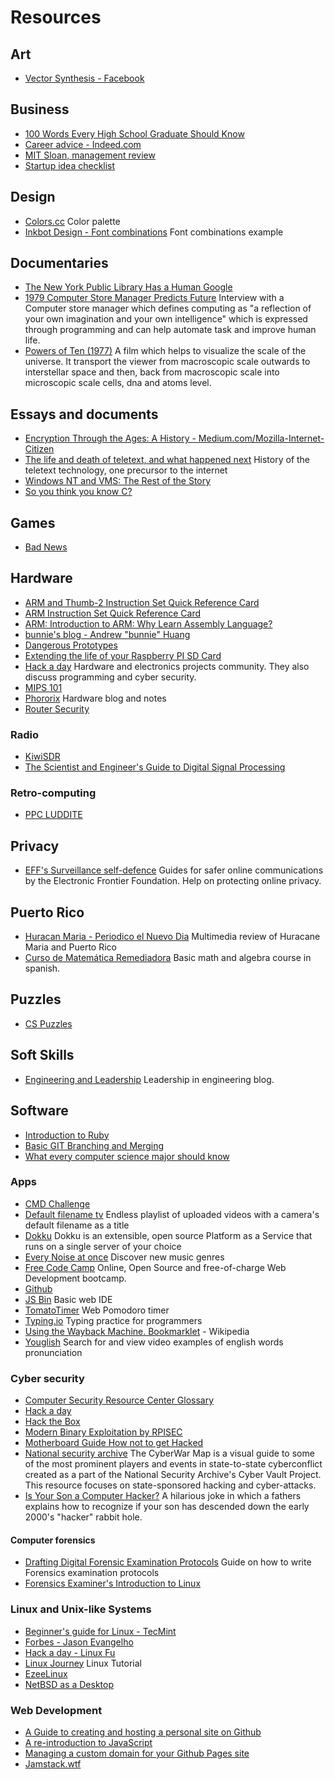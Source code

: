 # Resources
## Art
- [Vector Synthesis - Facebook](https://www.facebook.com/groups/vectorsynthesis/)

## Business
- [100 Words Every High School Graduate Should Know](https://www.vocabulary.com/lists/137567)
- [Career advice - Indeed.com](https://www.indeed.com/career-advice/)
- [MIT Sloan, management review](https://sloanreview.mit.edu/)
- [Startup idea checklist](https://www.defmacro.org/2019/03/26/startup-checklist.html)

## Design
- [Colors.cc](http://clrs.cc/) Color palette
- [Inkbot Design - Font combinations](https://inkbotdesign.com/font-combinations) Font combinations example

## Documentaries
- [The New York Public Library Has a Human Google](https://www.youtube.com/watch?v=PfqgDG1qrKg)
- [1979 Computer Store Manager Predicts Future](https://www.youtube.com/watch?v=eNT1L3jGjbA) Interview with a Computer store manager which defines computing as "a reflection of your own imagination and your own intelligence" which is expressed through programming and can help automate task and improve human life.
- [Powers of Ten (1977)](https://www.youtube.com/watch?v=0fKBhvDjuy0) A film which helps to visualize the scale of the universe. It transport the viewer from macroscopic scale outwards to interstellar space and then, back from macroscopic scale into microscopic scale cells, dna and atoms level.

## Essays and documents
- [Encryption Through the Ages: A History - Medium.com/Mozilla-Internet-Citizen](https://medium.com/mozilla-internet-citizen/encryption-through-the-ages-a-history-c9bea239247a)
- [The life and death of teletext, and what happened next](http://www.denofgeek.com/uk/tv/teletext/58735/the-life-and-death-of-teletext-and-what-happened-next) History of the teletext technology, one precursor to the internet
- [Windows NT and VMS: The Rest of the Story](http://www.itprotoday.com/management-mobility/windows-nt-and-vms-rest-story)
- [So you think you know C?](https://hackernoon.com/so-you-think-you-know-c-8d4e2cd6f6a6)

## Games
- [Bad News](https://getbadnews.com/)

## Hardware
- [ARM and Thumb-2 Instruction Set Quick Reference Card](http://infocenter.arm.com/help/topic/com.arm.doc.qrc0001l/QRC0001_UAL.pdf)
- [ARM Instruction Set Quick Reference Card](https://www.simplemachines.it/doc/QRC0001H_rvct_v2.1_arm.pdf)
- [ARM: Introduction to ARM: Why Learn Assembly Language?](http://www.davespace.co.uk/arm/introduction-to-arm/why-learn.html)
- [bunnie's blog - Andrew "bunnie" Huang](https://www.bunniestudios.com/blog/)
- [Dangerous Prototypes](http://dangerousprototypes.com/blog/)
- [Extending the life of your Raspberry PI SD Card](https://domoticproject.com/extending-life-raspberry-pi-sd-card/)
- [Hack a day](https://hackaday.com) Hardware and electronics projects community. They also discuss programming and cyber security.
- [MIPS 101](https://www.ntu.edu.sg/home/smitha/FYP_Gerald/index.html)
- [Phororix](https://www.phoronix.com) Hardware blog and notes
- [Router Security](https://www.routersecurity.org/index.php)

### Radio
- [KiwiSDR](http://kiwisdr.com/)
- [The Scientist and Engineer's Guide to Digital Signal Processing](http://www.dspguide.com/)

### Retro-computing
- [PPC LUDDITE](https://ppcluddite.blogspot.com/)

## Privacy
- [EFF's Surveillance self-defence](https://ssd.eff.org/) Guides for safer online communications by the Electronic Frontier Foundation. Help on protecting online privacy.

## Puerto Rico
- [Huracan Maria - Periodico el Nuevo Dia](https://huracanmaria.elnuevodia.com/) Multimedia review of Huracane Maria and Puerto Rico
- [Curso de Matemática Remediadora](http://quiz.uprm.edu/remediadora/) Basic math and algebra course in spanish.

## Puzzles
- [CS Puzzles](http://everythingcomputerscience.com/CSPuzzles.html)

## Soft Skills
- [Engineering and Leadership](https://www.engineeringandleadership.com/) Leadership in engineering blog.

## Software
- [Introduction to Ruby](https://ruby-doc.org/docs/Tutorial/)
- [Basic GIT Branching and Merging](https://git-scm.com/book/en/v2/Git-Branching-Basic-Branching-and-Merging)
- [What every computer science major should know](http://matt.might.net/articles/what-cs-majors-should-know/)

### Apps
- [CMD Challenge](https://cmdchallenge.com/)
- [Default filename tv](http://defaultfile.name/) Endless playlist of uploaded videos with a camera's default filename as a title
- [Dokku](http://dokku.viewdocs.io/dokku/) Dokku is an extensible, open source Platform as a Service that runs on a single server of your choice
- [Every Noise at once](http://everynoise.com/engenremap.html) Discover new music genres
- [Free Code Camp](https://learn.freecodecamp.org) Online, Open Source and free-of-charge Web Development bootcamp.
- [Github](https://github.com)
- [JS Bin](https://jsbin.com) Basic web IDE
- [TomatoTimer](https://tomato-timer.com/) Web Pomodoro timer
- [Typing.io](https://typing.io/) Typing practice for programmers
- [Using the Wayback Machine. Bookmarklet](https://en.wikipedia.org/wiki/Help:Using_the_Wayback_Machine#JavaScript_bookmarklet) - Wikipedia
- [Youglish](https://youglish.com/) Search for and view video examples of english words pronunciation

### Cyber security
- [Computer Security Resource Center Glossary](https://csrc.nist.gov/Glossary/)
- [Hack a day](https://hackaday.com/category/security-hacks/)
- [Hack the Box](https://www.hackthebox.eu/)
- [Modern Binary Exploitation by RPISEC](https://github.com/RPISEC/MBE)
- [Motherboard Guide How not to get Hacked](https://www.vice.com/en/article/d3devm/motherboard-guide-to-not-getting-hacked-online-safety-guide)
- [National security archive](https://embed.kumu.io/0b023bf1a971ba32510e86e8f1a38c38#apt-index) The CyberWar Map is a visual guide to some of the most prominent players and events in state-to-state cyberconflict created as a part of the National Security Archive's Cyber Vault Project. This resource focuses on state-sponsored hacking and cyber-attacks.
- [Is Your Son a Computer Hacker?](http://www.adequacy.org/stories/2001.12.2.42056.2147.html) A hilarious joke in which a fathers explains how to recognize if your son has descended down the early 2000's "hacker" rabbit hole.

#### Computer forensics
- [Drafting Digital Forensic Examination Protocols](https://craigball.net/2018/08/28/drafting-digital-forensic-examination-protocols/) Guide on how to write Forensics examination protocols
- [Forensics Examiner's Introduction to Linux](https://www.linuxleo.com/Docs/linuxintro-LEFE-4.33.pdf)
<!-- - [Security Affairs](https://securityaffairs.co/wordpress/) -->

### Linux and Unix-like Systems
- [Beginner's guide for Linux - TecMint](https://www.tecmint.com/free-online-linux-learning-guide-for-beginners/)
- [Forbes - Jason Evangelho](https://www.forbes.com/sites/jasonevangelho)
- [Hack a day - Linux Fu](https://hackaday.com/tag/linux-fu/)
- [Linux Journey](https://linuxjourney.com/) Linux Tutorial
- [EzeeLinux](https://ezeeLinux.com)
- [NetBSD as a Desktop](https://timhawes.wordpress.com/2014/07/22/netbsd-as-a-desktop/)

### Web Development
- [A Guide to creating and hosting a personal site on Github](http://jmcglone.com/guides/github-pages/)
- [A re-introduction to JavaScript](https://developer.mozilla.org/en-US/docs/Web/JavaScript/A_re-introduction_to_JavaScript)
- [Managing a custom domain for your Github Pages site](https://help.github.com/en/github/working-with-github-pages/managing-a-custom-domain-for-your-github-pages-site)
- [Jamstack.wtf](https://jamstack.wtf)
